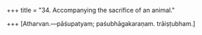+++
title = "34. Accompanying the sacrifice of an animal."

+++
[Atharvan.—pāśupatyam; paśubhāgakaraṇam. trāiṣṭubham.]
